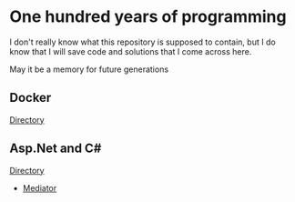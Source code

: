 # One hundred years of programming

I don't really know what this repository is supposed to contain, but I do know that I will save code and solutions that I come across here.

May it be a memory for future generations

## Docker

[Directory](docker)

## Asp.Net and C#

[Directory](<asp and csharp>)

- [Mediator](<asp and csharp/mediator.md>)
